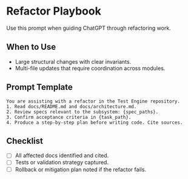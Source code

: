 # Refactor Playbook

Use this prompt when guiding ChatGPT through refactoring work.

## When to Use
- Large structural changes with clear invariants.
- Multi-file updates that require coordination across modules.

## Prompt Template
```
You are assisting with a refactor in the Test Engine repository.
1. Read docs/README.md and docs/architecture.md.
2. Review specs relevant to the subsystem: {spec_paths}.
3. Confirm acceptance criteria in {task_path}.
4. Produce a step-by-step plan before writing code. Cite sources.
```

## Checklist
- [ ] All affected docs identified and cited.
- [ ] Tests or validation strategy captured.
- [ ] Rollback or mitigation plan noted if the refactor fails.
